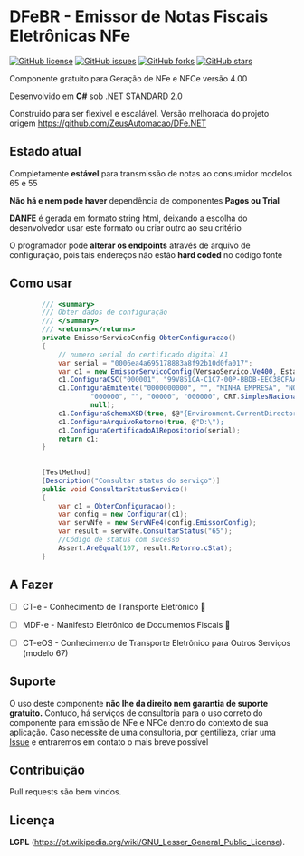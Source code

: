 # DFeBR - Emissor de Notas Fiscais Eletrônicas NFe

[![GitHub license](https://img.shields.io/github/license/DSBRBrasil/DFeBR?style=flat-square)](https://github.com/DSBRBrasil/DFeBR/blob/main/LICENSE)
[![GitHub issues](https://img.shields.io/github/issues/DSBRBrasil/DFeBR?style=flat-square)](https://github.com/DSBRBrasil/DFeBR/issues)
[![GitHub forks](https://img.shields.io/github/forks/DSBRBrasil/DFeBR?style=flat-square)](https://github.com/DSBRBrasil/DFeBR/network)
[![GitHub stars](https://img.shields.io/github/stars/DSBRBrasil/DFeBR?style=flat-square)](https://github.com/DSBRBrasil/DFeBR/stargazers)


Componente gratuito para Geração de NFe e NFCe versão 4.00

Desenvolvido em **C#** sob .NET STANDARD 2.0

Construido para ser flexivel e escalável. Versão melhorada do projeto origem https://github.com/ZeusAutomacao/DFe.NET


## Estado atual

Completamente **estável** para transmissão de notas ao consumidor modelos 65 e 55

**Não há e nem pode haver** dependência de componentes **Pagos ou Trial**

**DANFE** é gerada em formato string html, deixando a escolha do desenvolvedor usar este formato ou criar outro ao seu critério

O programador pode **alterar os endpoints** através de arquivo de configuração, pois tais endereços não estão **hard coded** no código fonte


## Como usar

```cs
        /// <summary>
        /// Obter dados de configuração
        /// </summary>
        /// <returns></returns>
        private EmissorServicoConfig ObterConfiguracao()
        {
            // numero serial do certificado digital A1
            var serial = "0006ea4a695178883a8f92b10d0fa017";           
            var c1 = new EmissorServicoConfig(VersaoServico.Ve400, Estado.Ba, TipoAmbiente.Homologacao,caminhoConfig: "Arquivos");
            c1.ConfiguraCSC("000001", "99V851CA-C1C7-00P-BBDB-EEC38CFAA39F");
            c1.ConfiguraEmitente("0000000000", "", "MINHA EMPRESA", "NOME FANTASIA",
                    "000000", "", "00000", "000000", CRT.SimplesNacional, "logradouro", "1", "", "Bairro", 2927408, "Municipio", "BA", "410000",
                    null);
            c1.ConfiguraSchemaXSD(true, $@"{Environment.CurrentDirectory}\Schemas\versao4.00");
            c1.ConfiguraArquivoRetorno(true, @"D:\");
            c1.ConfiguraCertificadoA1Repositorio(serial); 
            return c1;
        }
        
        
        [TestMethod]
        [Description("Consultar status do serviço")]
        public void ConsultarStatusServico()
        {
            var c1 = ObterConfiguracao();
            var config = new Configurar(c1);
            var servNfe = new ServNFe4(config.EmissorConfig);
            var result = servNfe.ConsultarStatus("65");
            //Código de status com sucesso 
            Assert.AreEqual(107, result.Retorno.cStat);
        }
```
## A Fazer 
- [ ] CT-e   - Conhecimento de Transporte Eletrônico :tada:
- [ ] MDF-e  - Manifesto Eletrônico de Documentos Fiscais :tada:
- [ ] CT-eOS - Conhecimento de Transporte Eletrônico para Outros Serviços (modelo 67) 


## Suporte
O uso deste componente **não lhe da direito nem garantia de suporte gratuito.**
Contudo, há serviços de consultoria para o uso correto do componente para emissão de NFe e NFCe dentro do contexto de sua aplicação. Caso necessite de uma consultoria, por gentilieza, criar uma [Issue](https://github.com/DSBRBrasil/Emissor_NFe/issues) e entraremos em contato o mais breve possível

## Contribuição
Pull requests são bem vindos.

## Licença
**LGPL** (https://pt.wikipedia.org/wiki/GNU_Lesser_General_Public_License).
